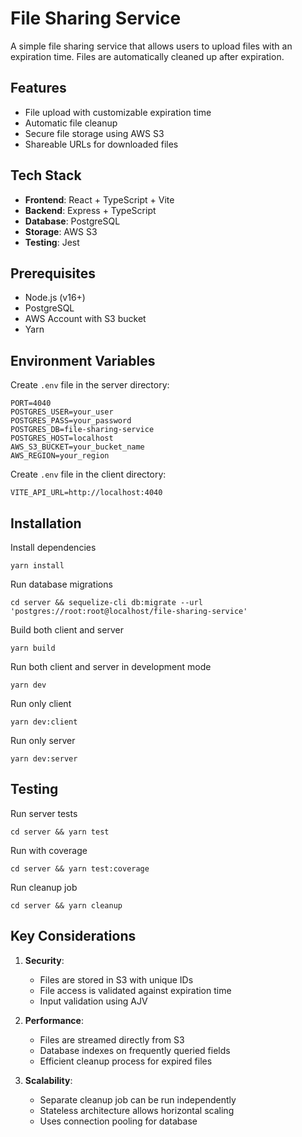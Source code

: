# File Sharing Service

A simple file sharing service that allows users to upload files with an expiration time. Files are automatically cleaned up after expiration.

## Features

- File upload with customizable expiration time
- Automatic file cleanup
- Secure file storage using AWS S3
- Shareable URLs for downloaded files

## Tech Stack

- **Frontend**: React + TypeScript + Vite
- **Backend**: Express + TypeScript
- **Database**: PostgreSQL
- **Storage**: AWS S3
- **Testing**: Jest

## Prerequisites

- Node.js (v16+)
- PostgreSQL
- AWS Account with S3 bucket
- Yarn

## Environment Variables

Create `.env` file in the server directory:

```
PORT=4040
POSTGRES_USER=your_user
POSTGRES_PASS=your_password
POSTGRES_DB=file-sharing-service
POSTGRES_HOST=localhost
AWS_S3_BUCKET=your_bucket_name
AWS_REGION=your_region
```

Create `.env` file in the client directory:

```
VITE_API_URL=http://localhost:4040
```

## Installation

Install dependencies

```
yarn install
```

Run database migrations

```
cd server && sequelize-cli db:migrate --url 'postgres://root:root@localhost/file-sharing-service'
```

Build both client and server
```
yarn build
```

Run both client and server in development mode
```
yarn dev
```

Run only client
```
yarn dev:client
```

Run only server
```
yarn dev:server
```

## Testing

Run server tests
```
cd server && yarn test
```

Run with coverage
```
cd server && yarn test:coverage
```

Run cleanup job
```
cd server && yarn cleanup
```


## Key Considerations

1. **Security**:
   - Files are stored in S3 with unique IDs
   - File access is validated against expiration time
   - Input validation using AJV

2. **Performance**:
   - Files are streamed directly from S3
   - Database indexes on frequently queried fields
   - Efficient cleanup process for expired files

3. **Scalability**:
   - Separate cleanup job can be run independently
   - Stateless architecture allows horizontal scaling
   - Uses connection pooling for database

